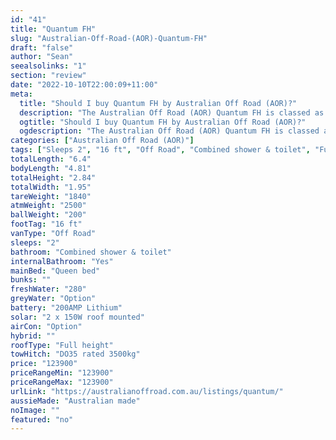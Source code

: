```yaml
---
id: "41"
title: "Quantum FH"
slug: "Australian-Off-Road-(AOR)-Quantum-FH"
draft: "false"
author: "Sean"
seealsolinks: "1"
section: "review"
date: "2022-10-10T22:00:09+11:00"
meta:
  title: "Should I buy Quantum FH by Australian Off Road (AOR)?"
  description: "The Australian Off Road (AOR) Quantum FH is classed as Off Road, and sleeps 2 people. It is Australian made and comes in at 16 ft. It generally has Combined shower & toilet."
  ogtitle: "Should I buy Quantum FH by Australian Off Road (AOR)?"
  ogdescription: "The Australian Off Road (AOR) Quantum FH is classed as Off Road, and sleeps 2 people. It is Australian made and comes in at 16 ft. It generally has Combined shower & toilet."
categories: ["Australian Off Road (AOR)"]
tags: ["Sleeps 2", "16 ft", "Off Road", "Combined shower & toilet", "Full height", "Over 100k", "Australian made"]
totalLength: "6.4"
bodyLength: "4.81"
totalHeight: "2.84"
totalWidth: "1.95"
tareWeight: "1840"
atmWeight: "2500"
ballWeight: "200"
footTag: "16 ft"
vanType: "Off Road"
sleeps: "2"
bathroom: "Combined shower & toilet"
internalBathroom: "Yes"
mainBed: "Queen bed"
bunks: ""
freshWater: "280"
greyWater: "Option"
battery: "200AMP Lithium"
solar: "2 x 150W roof mounted"
airCon: "Option"
hybrid: ""
roofType: "Full height"
towHitch: "DO35 rated 3500kg"
price: "123900"
priceRangeMin: "123900"
priceRangeMax: "123900"
urlLink: "https://australianoffroad.com.au/listings/quantum/"
aussieMade: "Australian made"
noImage: ""
featured: "no"
---
```

